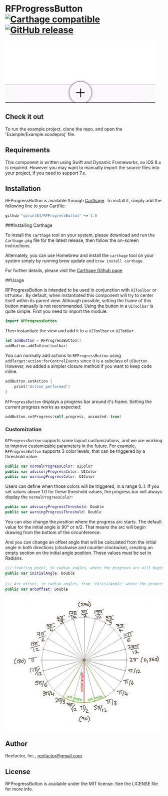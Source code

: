 # RFProgressButton [![Carthage compatible](https://img.shields.io/badge/Carthage-compatible-4BC51D.svg?style=flat)](https://github.com/Carthage/Carthage) [![GitHub release](https://img.shields.io/badge/Release-v1.0-brightgreen.svg)]()

![Gif video](./progress_button.gif)

## Check it out

To run the example project, clone the repo, and open the 'Example/Example.xcodeproj' file.

## Requirements

This component is written using Swift and Dynamic Frameworks, so iOS 8.x is required. However you may want to manually import the source files into your project, if you need to support 7.x.

## Installation

RFProgressButton is available through [Carthage](https://github.com/Carthage/Carthage). To install
it, simply add the following line to your Cartfile:

```ruby
github "sprint84/RFProgressButton" ~> 1.0
```

###Installing Carthage

To install the `carthage` tool on your system, please download and run the `Carthage.pkg` file for the latest release, then follow the on-screen instructions.

Alternately, you can use Homebrew and install the `carthage` tool on your system simply by running brew update and `brew install carthage`.

For further details, please visit the [Carthage Github page](https://github.com/Carthage/Carthage)

##Usage

RFProgressButton is intended to be used in conjunction with `UIToolbar` or `UITabBar`. By default, when instantiated this component will try to center itself within its parent view. Although possible, setting the frame of this button manually is not recommended. Using the button in a `UIToolbar` is quite simple. First you need to import the module:

```swift
import RFProgressButton
```

Then instantiate the view and add it to a `UIToolbar` or `UITabBar`.

```swift
let addButton = RFProgressButton()
addButton.addInView(toolbar)
```

You can normally add actions to `RFProgressButton` using `addTarget:action:forControlEvents` since it is a subclass of `UIButton`. However, we added a simpler closure method if you want to keep code inline.

```swift
addButton.setAction {
    print("Action performed")
}
```

`RFProgressButton` displays a progress bar around it's frame. Setting the current progress works as expected:

```swift
addButton.setProgress(self.progress, animated: true)
```

### Customization
`RFProgressButton` supports some layout customizations, and we are working to improve customizable parameters in the future. For example, `RFProgressButton` supports 3 color levels, that can be triggered by a threshold value.

```swift
public var normalProgressColor: UIColor
public var advisoryProgressColor: UIColor
public var warningProgressColor: UIColor 
```

Users can define when those colors will be triggered, in a range 0..1. If you set values above 1.0 for these threshold values, the progress bar will always display the `normalProgressColor`:

```swift
public var advisoryProgressThreshold: Double
public var warningProgressThreshold: Double
```

You can also change the position where the progress arc starts. The default value for the initial angle is 90° or π/2. That means the arc will begin drawing from the bottom of the circunference.

And you can change an offset angle that will be calculated from the initial angle in both directions (clockwise and counter-clockwise), creating an empty section on the initial angle position. These values must be set in Radians.

```swift
/// Starting point, in radian angles, where the progress arc will begin. Default: π/2
public var initialAngle: Double

/// Arc offset, in radian angles, from `initialAngle` where the progress arc will start drawing. Default: π/6
public var arcOffset: Double
```
![Angle description](./angle_description.png?raw=true)
## Author

Reefactor, Inc., reefactor@gmail.com

## License

RFProgressButton is available under the MIT license. See the LICENSE file for more info.
